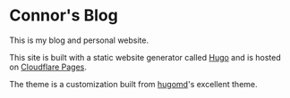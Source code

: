 # Connor's Blog

This is my blog and personal website.

This site is built with a static website generator called [Hugo](https://gohugo.io/) and is hosted on [Cloudflare Pages](https://pages.cloudflare.com/).

The theme is a customization built from [hugomd](https://github.com/hugomd/blog)'s excellent theme.